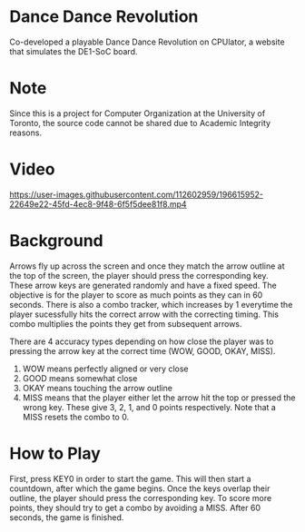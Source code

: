 # Dance Dance Revolution
Co-developed a playable Dance Dance Revolution on CPUlator, a website that simulates the DE1-SoC board.

# Note
Since this is a project for Computer Organization at the University of Toronto, the source code cannot be shared due to Academic Integrity reasons.

# Video
https://user-images.githubusercontent.com/112602959/196615952-22649e22-45fd-4ec8-9f48-6f5f5dee81f8.mp4

# Background
Arrows fly up across the screen and once they match the arrow outline at the top of the screen, the player should press the corresponding key.<br/>
These arrow keys are generated randomly and have a fixed speed.
The objective is for the player to score as much points as they can in 60 seconds.
There is also a combo tracker, which increases by 1 everytime the player sucessfully hits the correct arrow with the correcting timing.
This combo multiplies the points they get from subsequent arrows.

There are 4 accuracy types depending on how close the player was to pressing the arrow key at the correct time (WOW, GOOD, OKAY, MISS).
1. WOW means perfectly aligned or very close
2. GOOD means somewhat close
3. OKAY means touching the arrow outline
4. MISS means that the player either let the arrow hit the top or pressed the wrong key.
These give 3, 2, 1, and 0 points respectively.
Note that a MISS resets the combo to 0.

# How to Play
First, press KEY0 in order to start the game.
This will then start a countdown, after which the game begins.
Once the keys overlap their outline, the player should press the corresponding key.
To score more points, they should try to get a combo by avoiding a MISS.
After 60 seconds, the game is finished.
